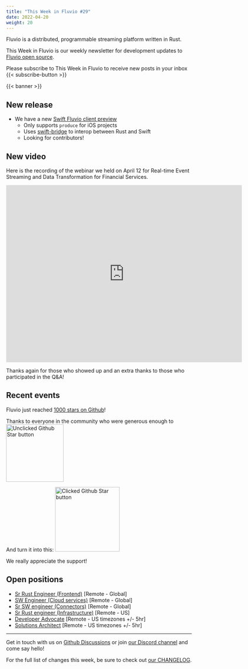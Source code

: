 ```yaml
---
title: "This Week in Fluvio #29"
date: 2022-04-20
weight: 20
---
```

Fluvio is a distributed, programmable streaming platform written in Rust.

This Week in Fluvio is our weekly newsletter for development updates to [Fluvio open source].

Please subscribe to This Week in Fluvio to receive new posts in your inbox
{{< subscribe-button >}}

{{< banner >}}


## New release
* We have a new [Swift Fluvio client preview](https://github.com/infinyon/fluvio-client-swift) 
  * Only supports `produce` for iOS projects
  * Uses [swift-bridge](https://github.com/chinedufn/swift-bridge) to interop between Rust and Swift
  * Looking for contributors!

## New video
Here is the recording of the webinar we held on April 12 for Real-time Event Streaming and Data Transformation for Financial Services.

<iframe width="640" height="480" src="https://www.youtube.com/embed/wAvyB8367g4" title="YouTube video player" frameborder="0" allow="accelerometer; autoplay; clipboard-write; encrypted-media; gyroscope; picture-in-picture" allowfullscreen></iframe>

Thanks again for those who showed up and an extra thanks to those who participated in the Q&A!
## Recent events
Fluvio just reached [1000 stars on Github](https://github.com/infinyon/fluvio/stargazers)!

Thanks to everyone in the community who were generous enough to  <img src="/news/images/0029/1k-star-button-unclicked.png" style="width:156px; display: inline-block" alt="Unclicked Github Star button"/>

And turn it into this: <img src="/news/images/0029/1k-star-button-clicked.png" style="width:175px; display: inline-block"  alt="Clicked Github Star button"/>

We really appreciate the support!

## Open positions
* [Sr Rust Engineer (Frontend)](https://www.infinyon.com/careers/cloud-ui-engineer-senior-level) [Remote - Global]
* [SW Engineer (Cloud services)](https://www.infinyon.com/careers/cloud-engineer-mid-level) [Remote - Global]
* [Sr SW engineer (Connectors)](https://www.infinyon.com/careers/connectors-engineer-senior-level) [Remote - Global]
* [Sr Rust engineer (Infrastructure)](https://www.infinyon.com/careers/infrastructure-engineer-senior-level) [Remote - US]
* [Developer Advocate](https://www.infinyon.com/careers/developer-advocate-mid-senior-level) [Remote - US timezones +/- 5hr]
* [Solutions Architect](https://www.infinyon.com/careers/solutions-architect) [Remote - US timezones +/- 5hr]

---

Get in touch with us on [Github Discussions] or join [our Discord channel] and come say hello!

For the full list of changes this week, be sure to check out [our CHANGELOG].

[Fluvio open source]: https://github.com/infinyon/fluvio
[our CHANGELOG]: https://github.com/infinyon/fluvio/blob/master/CHANGELOG.md
[our Discord channel]: https://discordapp.com/invite/bBG2dTz
[Github Discussions]: https://github.com/infinyon/fluvio/discussions
